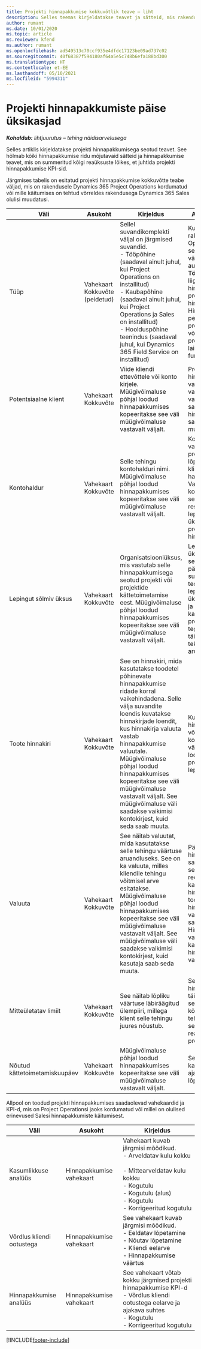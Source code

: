 ```yaml
---
title: Projekti hinnapakkumise kokkuvõtlik teave – liht
description: Selles teemas kirjeldatakse teavet ja sätteid, mis rakenduvad projekti hinnapakkumistele ja neiud mõjutavad. (Sales)
author: rumant
ms.date: 10/01/2020
ms.topic: article
ms.reviewer: kfend
ms.author: rumant
ms.openlocfilehash: ad549513c70ccf935e4dfdc17123be09ad737c02
ms.sourcegitcommit: 40f68387f594180af64a5e5c748b6efa188bd300
ms.translationtype: HT
ms.contentlocale: et-EE
ms.lasthandoff: 05/10/2021
ms.locfileid: "5994311"
---
```

# <a name="header-details-for-project-quotes"></a>Projekti hinnapakkumiste päise üksikasjad

_**Kohaldub:** lihtjuurutus – tehing näidisarvelusega_

Selles artiklis kirjeldatakse projekti hinnapakkumisega seotud teavet. See hõlmab kõiki hinnapakkumise ridu mõjutavaid sätteid ja hinnapakkumise teavet, mis on summeritud kõigi reaüksuste lõikes, et juhtida projekti hinnapakkumise KPI-sid.

Järgmises tabelis on esitatud projekti hinnapakkumise kokkuvõtte teabe väljad, mis on rakendusele Dynamics 365 Project Operations kordumatud või mille käitumises on tehtud võrreldes rakendusega Dynamics 365 Sales olulisi muudatusi.

| **Väli** | **Asukoht** | **Kirjeldus** | **Allavoolu mõjud** |
| --- | --- | --- | --- |
| Tüüp | Vahekaart Kokkuvõte (peidetud) | Sellel suvandikomplekti väljal on järgmised suvandid.</br>- Tööpõhine (saadaval ainult juhul, kui Project Operations on installitud)</br>- Kaubapõhine (saadaval ainult juhul, kui Project Operations ja Sales on installitud)</br>- Hoolduspõhine teenindus (saadaval juhul, kui Dynamics 365 Field Service on installitud) | Kui kasutate rakendust Project Operations, seatakse selle välja väärtuseks automaatselt **Tööpõhine**. See liigitab hinnapakkumise projektipõhiseks hinnapakkumiseks. Hinnapakkumine peaks olema projektipõhine, et võimaldada kõiki projektipõhiseid laiendusi ja funkstionaalsusi. |
| Potentsiaalne klient | Vahekaart Kokkuvõte | Viide kliendi ettevõttele või konto kirjele. Müügivõimaluse põhjal loodud hinnapakkumises kopeeritakse see väli müügivõimaluse vastavalt väljalt. | Projekti hinnapakkumise valuuta põhineb vaikimisi kliendi valuutal. Seda saab aga enne hinnapakkumise salvestamist muuta. |
| Kontohaldur | Vahekaart Kokkuvõte | Selle tehingu kontohalduri nimi. Müügivõimaluse põhjal loodud hinnapakkumises kopeeritakse see väli müügivõimaluse vastavalt väljalt. | Kontohaldur vastutab kuni selle projekti lõpuleviimiseni kliendisuhete haldamise eest. Vastavalt kontohalduriga seotud broneeritud ressursi kirjele on lepingut sõlmiv üksus vaikimisi projekti hinnapakkumises. |
| Lepingut sõlmiv üksus | Vahekaart Kokkuvõte | Organisatsiooniüksus, mis vastutab selle hinnapakkumisega seotud projekti või projektide kättetoimetamise eest. Müügivõimaluse põhjal loodud hinnapakkumises kopeeritakse see väli müügivõimaluse vastavalt väljalt. | Lepingut sõlmiv üksus on ettevõtte see allüksus, kes pärast tehingu sulgemist projektid teostab. Igal lepingut sõlmival üksusel on valuuta ja seda valuutat kasutatakse prognoositavate ja tegelike projekti täitmise käigus tekkinud kulude aruandluseks. |
| Toote hinnakiri | Vahekaart Kokkuvõte | See on hinnakiri, mida kasutatakse toodetel põhinevate hinnapakkumise ridade korral vaikehindadena. Selle välja suvandite loendis kuvatakse hinnakirjade loendit, kus hinnakirja valuuta vastab hinnapakkumise valuutale. Müügivõimaluse põhjal loodud hinnapakkumises kopeeritakse see väli müügivõimaluse vastavalt väljalt. See müügivõimaluse väli saadakse vaikimisi kontokirjest, kuid seda saab muuta. | Kui hinnapakkumine võidetakse, kopeeritakse välja väärtus loodavasse projekti lepingusse. |
| Valuuta | Vahekaart Kokkuvõte | See näitab valuutat, mida kasutatakse selle tehingu väärtuse aruandluseks. See on ka valuuta, milles kliendile tehingu võitmisel arve esitatakse. Müügivõimaluse põhjal loodud hinnapakkumises kopeeritakse see väli müügivõimaluse vastavalt väljalt. See müügivõimaluse väli saadakse vaikimisi kontokirjest, kuid kasutaja saab seda muuta. | Pärast hinnapakkumise salvestamist ei saa seda välja enam redigeerida. Seda kasutatakse hinnapakkumisel toote ja projekti hinnakirja vaikeväärtuste saamiseks. Hinnapakkumise valuutat kasutatakse hinnakirja valuutana. |
| Mitteületatav limiit | Vahekaart Kokkuvõte | See näitab lõpliku väärtuse läbiräägitud ülempiiri, millega klient selle tehingu juures nõustub. | Seda ülempiiri hinnatakse täitmise ajal ja seda rakendatakse kõigi selle tehinguga seostatud reaüksuste ja projektide suhtes. |
| Nõutud kättetoimetamiskuupäev | Vahekaart Kokkuvõte | Müügivõimaluse põhjal loodud hinnapakkumises kopeeritakse see väli müügivõimaluse vastavalt väljalt. | Seda kuupäeva kasutatakse arve ajakavade loomise lõppkuupäevana. |

Allpool on toodud projekti hinnapakkumises saadaolevad vahekaardid ja KPI-d, mis on Project Operationsi jaoks kordumatud või millel on olulised erinevused Salesi hinnapakkumiste käitumisest.

| **Väli** | **Asukoht** | **Kirjeldus** |
| --- | --- | --- |
| Kasumlikkuse analüüs | Hinnapakkumise vahekaart | Vahekaart kuvab järgmisi mõõdikud.</br>- Arveldatav kulu kokku</br></br>- Mittearveldatav kulu kokku</br>- Kogutulu</br>- Kogutulu (alus)</br>- Kogutulu</br>- Korrigeeritud kogutulu|
| Võrdlus kliendi ootustega | Hinnapakkumise vahekaart | See vahekaart kuvab järgmisi mõõdikud.</br>- Eeldatav lõpetamine</br>- Nõutav lõpetamine</br>- Kliendi eelarve</br>- Hinnapakkumise väärtus |
| Hinnapakkumise analüüs | Hinnapakkumise vahekaart | See vahekaart võtab kokku järgmised projekti hinnapakkumise KPI-d</br>- Võrdlus kliendi ootustega eelarve ja ajakava suhtes</br>- Kogutulu</br>- Korrigeeritud kogutulu |


[!INCLUDE[footer-include](../../includes/footer-banner.md)]
